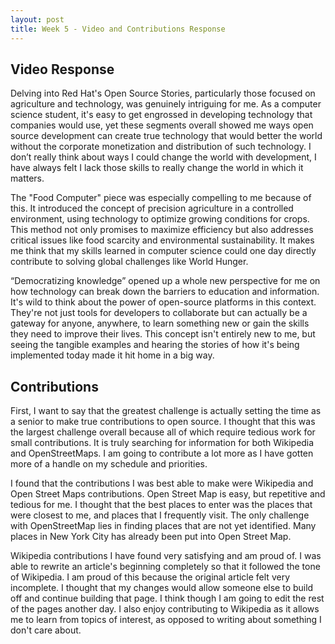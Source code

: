 ```yaml
---
layout: post
title: Week 5 - Video and Contributions Response
---
```

## Video Response
Delving into Red Hat's Open Source Stories, particularly those focused on agriculture and technology, was genuinely intriguing for me. As a computer science student, it's easy to get engrossed in developing technology that companies would use, yet these segments overall showed me ways open source development can create true technology that would better the world without the corporate monetization and distribution of such technology. I don’t really think about ways I could change the world with development, I have always felt I lack those skills to really change the world in which it matters. 
<!--more-->
The "Food Computer" piece was especially compelling to me because of this. It introduced the concept of precision agriculture in a controlled environment, using technology to optimize growing conditions for crops. This method not only promises to maximize efficiency but also addresses critical issues like food scarcity and environmental sustainability. It makes me think that my skills learned in computer science could one day directly contribute to solving global challenges like World Hunger.

“Democratizing knowledge” opened up a whole new perspective for me on how technology can break down the barriers to education and information. It's wild to think about the power of open-source platforms in this context. They're not just tools for developers to collaborate but can actually be a gateway for anyone, anywhere, to learn something new or gain the skills they need to improve their lives. This concept isn't entirely new to me, but seeing the tangible examples and hearing the stories of how it's being implemented today made it hit home in a big way. 

## Contributions
First, I want to say that the greatest challenge is actually setting the time as a senior to make true contributions to open source. I thought that this was the largest challenge overall because all of which require tedious work for small contributions. It is truly searching for information for both Wikipedia and OpenStreetMaps. I am going to contribute a lot more as I have gotten more of a handle on my schedule and priorities.

I found that the contributions I was best able to make were Wikipedia and Open Street Maps contributions. Open Street Map is easy, but repetitive and tedious for me. I thought that the best places to enter was the places that were closest to me, and places that I frequently visit. The only challenge with OpenStreetMap lies in finding places that are not yet identified. Many places in New York City has already been put into Open Street Map. 

Wikipedia contributions I have found very satisfying and am proud of. I was able to rewrite an article's beginning completely so that it followed the tone of Wikipedia. I am proud of this because the original article felt very incomplete. I thought that my changes would allow someone else to build off and continue building that page. I think though I am going to edit the rest of the pages another day. I also enjoy contributing to Wikipedia as it allows me to learn from topics of interest, as opposed to writing about something I don't care about.
